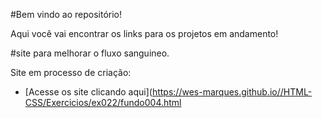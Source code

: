 #Bem vindo ao repositório!

Aqui você vai encontrar os links para os projetos em andamento!

#site para melhorar o fluxo sanguineo.

Site em processo de criação:
* [Acesse os site clicando aqui](https://wes-marques.github.io//HTML-CSS/Exercicios/ex022/fundo004.html
